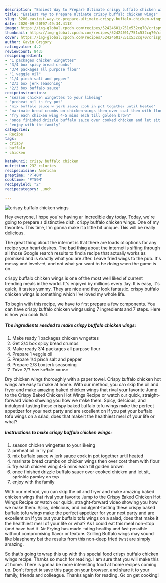 ```yaml
---
description: "Easiest Way to Prepare Ultimate crispy buffalo chicken wings"
title: "Easiest Way to Prepare Ultimate crispy buffalo chicken wings"
slug: 3280-easiest-way-to-prepare-ultimate-crispy-buffalo-chicken-wings
date: 2020-09-20T07:49:34.411Z
image: https://img-global.cpcdn.com/recipes/52424601/751x532cq70/crispy-buffalo-chicken-wings-recipe-main-photo.jpg
thumbnail: https://img-global.cpcdn.com/recipes/52424601/751x532cq70/crispy-buffalo-chicken-wings-recipe-main-photo.jpg
cover: https://img-global.cpcdn.com/recipes/52424601/751x532cq70/crispy-buffalo-chicken-wings-recipe-main-photo.jpg
author: Gavin Gregory
ratingvalue: 4.2
reviewcount: 8436
recipeingredient:
- "1 packages chicken wingettes"
- "3/4 box spicy bread crumbs"
- "3/4 packages all purpose flour"
- "1 veggie oil"
- "1/4 pinch salt and pepper"
- "2/3 box jerk seasoning"
- "2/3 box buffalo sauce"
recipeinstructions:
- "season chicken wingettes to your likeing"
- "preheat oil in fry pot"
- "mix buffalo sauce w jerk sauce cook in pot together until heated"
- "marinate bread crumbs on chicken wings then over coat them with flour"
- "fry each chicken wing 4-5 mins each till golden brown"
- "once finished drizzle buffalo sauce over cooked chicken and let sit, sprinkle parsley on top"
- "enjoy with the family"
categories:
- Recipe
tags:
- crispy
- buffalo
- chicken

katakunci: crispy buffalo chicken 
nutrition: 232 calories
recipecuisine: American
preptime: "PT40M"
cooktime: "PT59M"
recipeyield: "2"
recipecategory: Lunch

---
```



![crispy buffalo chicken wings](https://img-global.cpcdn.com/recipes/52424601/751x532cq70/crispy-buffalo-chicken-wings-recipe-main-photo.jpg)

Hey everyone, I hope you're having an incredible day today. Today, we're going to prepare a distinctive dish, crispy buffalo chicken wings. One of my favorites. This time, I'm gonna make it a little bit unique. This will be really delicious.

The great thing about the internet is that there are loads of options for any recipe your heart desires. The bad thing about the internet is sifting through all those Google search results to find a recipe that actually works as promised and is exactly what you are after. Leave fried wings to the pub. It&#39;s messy and involved, and not what you want to be doing when the game is on.

crispy buffalo chicken wings is one of the most well liked of current trending meals in the world. It's enjoyed by millions every day. It is easy, it's quick, it tastes yummy. They are nice and they look fantastic. crispy buffalo chicken wings is something which I've loved my whole life.


To begin with this recipe, we have to first prepare a few components. You can have crispy buffalo chicken wings using 7 ingredients and 7 steps. Here is how you cook that.

<!--inarticleads1-->

##### The ingredients needed to make crispy buffalo chicken wings:

1. Make ready 1 packages chicken wingettes
1. Get 3/4 box spicy bread crumbs
1. Make ready 3/4 packages all purpose flour
1. Prepare 1 veggie oil
1. Prepare 1/4 pinch salt and pepper
1. Prepare 2/3 box jerk seasoning
1. Take 2/3 box buffalo sauce


Dry chicken wings thoroughly with a paper towel. Crispy buffalo chicken hot wings are easy to make at home. With our method, you can skip the oil and fryer and make amazing baked chicken wings that rival your favorite Jump to the Crispy Baked Chicken Hot Wings Recipe or watch our quick, straight-forward video showing you how we make them. Spicy, delicious, and indulgent-tasting these crispy baked buffalo tofu wings make the perfect appetizer for your next party and are excellent on If you put your buffalo tofu wings on a salad, does that make it the healthiest meal of your life or what? 

<!--inarticleads2-->

##### Instructions to make crispy buffalo chicken wings:

1. season chicken wingettes to your likeing
1. preheat oil in fry pot
1. mix buffalo sauce w jerk sauce cook in pot together until heated
1. marinate bread crumbs on chicken wings then over coat them with flour
1. fry each chicken wing 4-5 mins each till golden brown
1. once finished drizzle buffalo sauce over cooked chicken and let sit, sprinkle parsley on top
1. enjoy with the family


With our method, you can skip the oil and fryer and make amazing baked chicken wings that rival your favorite Jump to the Crispy Baked Chicken Hot Wings Recipe or watch our quick, straight-forward video showing you how we make them. Spicy, delicious, and indulgent-tasting these crispy baked buffalo tofu wings make the perfect appetizer for your next party and are excellent on If you put your buffalo tofu wings on a salad, does that make it the healthiest meal of your life or what? As I could eat this meal non-stop (and have had it. Air Frying has made eating healthy and fast possible without compromising flavor or texture. Grilling Buffalo wings may sound like blasphemy but the results from this non-deep fried twist are simply amazing. 

So that's going to wrap this up with this special food crispy buffalo chicken wings recipe. Thanks so much for reading. I am sure that you will make this at home. There is gonna be more interesting food at home recipes coming up. Don't forget to save this page on your browser, and share it to your family, friends and colleague. Thanks again for reading. Go on get cooking!
